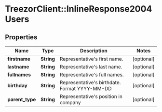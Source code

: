 # TreezorClient::InlineResponse2004Users

## Properties
Name | Type | Description | Notes
------------ | ------------- | ------------- | -------------
**firstname** | **String** | Representative&#39;s first name. | [optional] 
**lastname** | **String** | Representative&#39;s last name. | [optional] 
**fullnames** | **String** | Representative&#39;s full names. | [optional] 
**birthday** | **String** | Representative&#39;s birthdate. Format YYYY-MM-DD | [optional] 
**parent_type** | **String** | Representative&#39;s position in company | [optional] 


